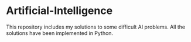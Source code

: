 # Artificial-Intelligence
This repository includes my solutions to some difficult AI problems.
All the solutions have been implemented in Python.
